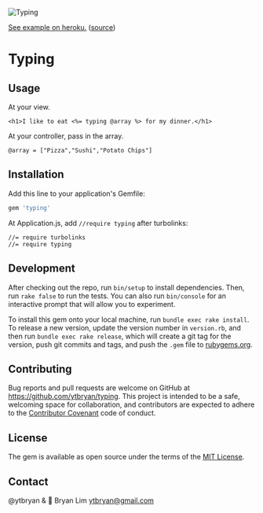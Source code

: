 ![Typing](assets/images/typing.gif)

[See example on heroku.](http://typingdemo.herokuapp.com/) ([source](http://github.com/ytbryan/typingdemo))

# Typing

## Usage

At your view.

```
<h1>I like to eat <%= typing @array %> for my dinner.</h1>
```

At your controller, pass in the array.

```
@array = ["Pizza","Sushi","Potato Chips"]
```


## Installation

Add this line to your application's Gemfile:

```ruby
gem 'typing'
```

At Application.js, add `//require typing` after turbolinks:
```
//= require turbolinks
//= require typing
```



## Development

After checking out the repo, run `bin/setup` to install dependencies. Then, run `rake false` to run the tests. You can also run `bin/console` for an interactive prompt that will allow you to experiment.

To install this gem onto your local machine, run `bundle exec rake install`. To release a new version, update the version number in `version.rb`, and then run `bundle exec rake release`, which will create a git tag for the version, push git commits and tags, and push the `.gem` file to [rubygems.org](https://rubygems.org).

## Contributing

Bug reports and pull requests are welcome on GitHub at https://github.com/ytbryan/typing. This project is intended to be a safe, welcoming space for collaboration, and contributors are expected to adhere to the [Contributor Covenant](contributor-covenant.org) code of conduct.


## License

The gem is available as open source under the terms of the [MIT License](http://opensource.org/licenses/MIT).

## Contact

@ytbryan & 📮 Bryan Lim ytbryan@gmail.com

